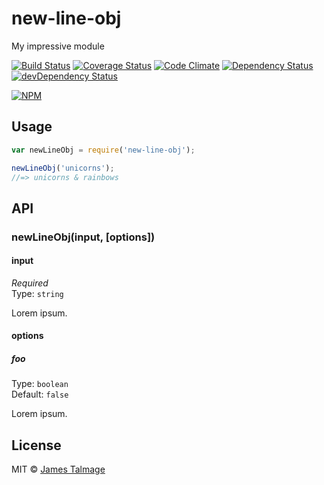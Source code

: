 # new-line-obj 

My impressive module

[![Build Status](https://travis-ci.org/jamestalmage/new-line-obj.svg?branch=master)](https://travis-ci.org/jamestalmage/new-line-obj)
[![Coverage Status](https://coveralls.io/repos/jamestalmage/new-line-obj/badge.svg?branch=master&service=github)](https://coveralls.io/github/jamestalmage/new-line-obj?branch=master)
[![Code Climate](https://codeclimate.com/github/jamestalmage/new-line-obj/badges/gpa.svg)](https://codeclimate.com/github/jamestalmage/new-line-obj)
[![Dependency Status](https://david-dm.org/jamestalmage/new-line-obj.svg)](https://david-dm.org/jamestalmage/new-line-obj)
[![devDependency Status](https://david-dm.org/jamestalmage/new-line-obj/dev-status.svg)](https://david-dm.org/jamestalmage/new-line-obj#info=devDependencies)

[![NPM](https://nodei.co/npm/new-line-obj.png)](https://nodei.co/npm/new-line-obj/)

## Usage

```js
var newLineObj = require('new-line-obj');

newLineObj('unicorns');
//=> unicorns & rainbows
```


## API

### newLineObj(input, [options])

#### input

*Required*  
Type: `string`

Lorem ipsum.

#### options

##### foo

Type: `boolean`  
Default: `false`

Lorem ipsum.


## License

MIT © [James Talmage](http://github.com/jamestalmage)
